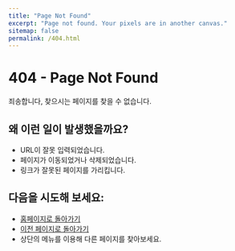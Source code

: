 ```yaml
---
title: "Page Not Found"
excerpt: "Page not found. Your pixels are in another canvas."
sitemap: false
permalink: /404.html
---
```


# 404 - Page Not Found

죄송합니다, 찾으시는 페이지를 찾을 수 없습니다.

## 왜 이런 일이 발생했을까요?
- URL이 잘못 입력되었습니다.
- 페이지가 이동되었거나 삭제되었습니다.
- 링크가 잘못된 페이지를 가리킵니다.

## 다음을 시도해 보세요:
- [홈페이지로 돌아가기](/)
- [이전 페이지로 돌아가기](javascript:history.back())
- 상단의 메뉴를 이용해 다른 페이지를 찾아보세요.
